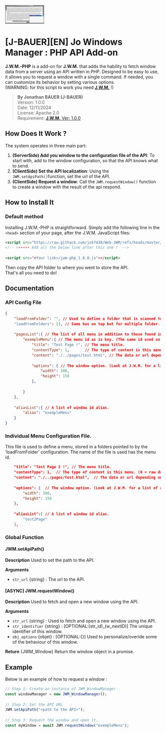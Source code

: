 <img src="docs/assets/logo_long.png" alt="Logo du script 'JWM'" width="25%"/>

# [J-BAUER][EN] Jo Windows Manager : PHP API Add-on
**J.W.M.-PHP** is a add-on for **J.W.M.** that adds the hability to fetch window data from a server using an API written in PHP.
Designed to be easy to use, it allows you to request a window with a single command.
If needed, you can customize its behavior by setting various options.</br>
(WARNING: for this script to work you need [**J.W.M.**](https://github.com/jo57430/Web-JWM/) !)

> **By Jonathan BAUER (J-BAUER)**</br>
> Version: 1.0.0</br>
> Date: 12/11/2024</br>
> License: Apache 2.0</br>
> Requirement: [**J.W.M.** Ver: 1.0.0](https://github.com/jo57430/Web-JWM/)

## How Does It Work ?
The system operates in three main part:
1. **(ServerSide) Add you window to the configuration file of the API**: To start with, add to the window configuration, so that the API knows what to send.
2. **(ClientSide) Set the API localization**: Using the `JWM.setApiPath()`function, set the url of the API.
3. **(ClientSide) Request a window**: Call the `JWM.requestWindow()` function to create a window with the result of the api respond.

## How to Install It
### Default method
Installing J.W.M.-PHP is straightforward. Simply add the following line in the `<head>` section of your page, after the J.W.M. JavaScript files:
```html
<script src="https://raw.githack.com/jo57430/Web-JWM/refs/heads/master/lib/jwm_1-0-0.js"></script> 
<!-- <----- Add all the below line after this one !  -->

<script src="<Your link>/jwm-php_1.0.0.js"></script>
```
Then copy the API folder to where you went to store the API.</br>
That's all you need to do!

## Documentation

### API Config File
```json
{
    "loadFromFolder": "", // Used to define a folder that is scanned to find individual menu config files. (example: a MyMenu.json file > this file will be read and added to the list of available menus under the id: ‘MyMenu’)
    "loadFromFolders": [], // Same has on top but for multiple folder.

    "pagesList":{ // The list of all menu in addition to those found in the files above.
        "exempleMenu":{ // The menu id as is key. (The same id used on the client side to request this menu)
            "title": "Test Page !", // The menu title.
            "contentType": 1,       // The type of content is this menu. (0 = raw data inside the 'content' key, 1 = htmlfile to open and send it's content, 2 = phpfile to execute and send it's output, 3 = A URL to open inside a <iframe>)
            "content": "./../pages/test.html", // The data or url depending on the type of content (contentType).

            "options": { // The window option. (Look at J.W.M. for a list of available option)
                "width": 300,
                "height": 150
            },

        }
    },

    "aliasList":{ // A list of window id alias.
        "alias": "exempleMenu"
    }
}
```
### Individual Menu Configuration File.
This file is used to define a menu, stored in a folders pointed to by the ‘loadFromFolder’ configuration.
The name of the file is used has the menu id.
```json
    "title": "Test Page 2 !", // The menu title.
    "contentType": 1,  // The type of content is this menu. (0 = raw data inside the 'content' key, 1 = htmlfile to open and send it's content, 2 = phpfile to execute and send it's output, 3 = A URL to open inside a <iframe>)
    "content": "./../pages/test.html",  // The data or url depending on the type of content (contentType).

    "options": {  // The window option. (Look at J.W.M. for a list of available option)
        "width": 300,
        "height": 150
    },

    "aliasList":[ // A list of window id alias.
        "test2Page"
    ],
```
### Global Function

#### JWM.setApiPath()
**Description**
Used to set the path to the API.

**Arguments**
- `str_url` {string} : The url to the API.

#### [ASYNC] JWM.requestWindow() 
**Description**
Used to fetch and open a new window using the API.

**Arguments**
- `str_url` {string} : Used to fetch and open a new window using the API.
- `str_identifier` {string} : [OPTIONAL:(str_id)_(w_nextID)] The unique identifier of this window.
- `obj_options` {objet} : [OPTIONAL:{}] Used to personalize/overide some of the behaviour of this window.

**Return**
{JWM_Window} Return the window object in a promise.

## Example
Below is an example of how to request a window :
```javascript
// Step 1: Create an instance of JWM_WindowManager
const windowManager = new JWM_WindowManager();

// Step 2: Set the API URL
JWM.setApiPath("<path to the API>");

// Step 3: Request the window and open it.
const myWindow = await JWM.requestWindow("exempleMenu");
```